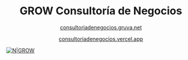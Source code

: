 <h1 align="center">GROW Consultoría de Negocios</h1>
<p align="center">
    <a href="https://consultoriadenegocios.gruva.net">consultoriadenegocios.gruva.net</a>
</p>
<p align="center">
    <a href="https://consultoriadenegocios.vercel.app">consultoriadenegocios.vercel.app</a>
</p>

[![N|GROW](https://consultoriadenegocios.vercel.app/assets/screenshots/grow_v1.jpeg)](https://consultoriadenegocios.vercel.app)